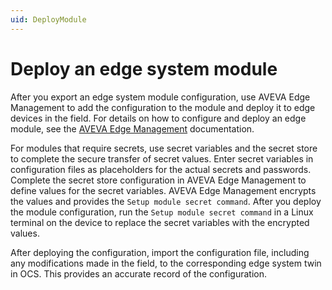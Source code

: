 ```yaml
---
uid: DeployModule
---
```


# Deploy an edge system module

After you export an edge system module configuration, use AVEVA Edge Management to add the configuration to the module and deploy it to edge devices in the field. For details on how to configure and deploy an edge module, see the [AVEVA Edge Management](https://edgemanagement.connect.aveva.com/help/#/home/665922/10/11) documentation. 

For modules that require secrets, use secret variables and the secret store to complete the secure transfer of secret values. Enter secret variables in configuration files as placeholders for the actual secrets and passwords. Complete the secret store configuration in AVEVA Edge Management to define values for the secret variables. AVEVA Edge Management encrypts the values and provides the `Setup module secret command`. After you deploy the module configuration, run the `Setup module secret command` in a Linux terminal on the device to replace the secret variables with the encrypted values. 

After deploying the configuration, import the configuration file, including any modifications made in the field, to the corresponding edge system twin in OCS. This provides an accurate record of the configuration.

